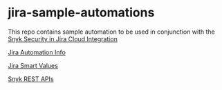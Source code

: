 # jira-sample-automations
This repo contains sample automation to be used in conjunction with the [Snyk Security in Jira Cloud Integration](https://docs.snyk.io/integrate-with-snyk/jira-and-slack-integrations/snyk-security-in-jira-cloud-integration)


[Jira Automation Info](https://www.atlassian.com/software/jira/features/automation)


[Jira Smart Values](https://support.atlassian.com/cloud-automation/docs/jira-smart-values-security/)


[Snyk REST APIs](https://apidocs.snyk.io/?version=2024-10-15)